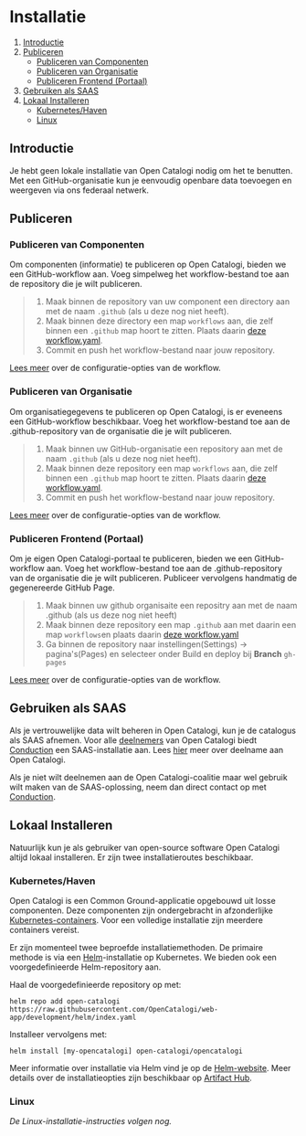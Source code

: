 # Installatie
1. [Introductie](#introductie)
2. [Publiceren](#publiceren)
    - [Publiceren van Componenten](#publiceren-van-componenten)
    - [Publiceren van Organisatie](#publiceren-van-organisatie)
    - [Publiceren Frontend (Portaal)](#publiceren-frontend-portaal)
3. [Gebruiken als SAAS](#gebruiken-als-saas)
4. [Lokaal Installeren](#lokaal-installeren)
    - [Kubernetes/Haven](#kuberneteshaven)
    - [Linux](#linux)

## Introductie
Je hebt geen lokale installatie van Open Catalogi nodig om het te benutten. Met een GitHub-organisatie kun je eenvoudig openbare data toevoegen en weergeven via ons federaal netwerk.

## Publiceren
### Publiceren van Componenten
Om componenten (informatie) te publiceren op Open Catalogi, bieden we een GitHub-workflow aan. Voeg simpelweg het workflow-bestand toe aan de repository die je wilt publiceren.

> 1. Maak binnen de repository van uw component een directory aan met de naam `.github` (als u deze nog niet heeft).
> 2. Maak binnen deze directory een map `workflows` aan, die zelf binnen een `.github` map hoort te zitten. Plaats daarin [deze workflow.yaml](https://github.com/OpenCatalogi/.github/blob/main/.github/workflows/opencatalogi-publish.yaml).
> 3. Commit en push het workflow-bestand naar jouw repository.

[Lees meer](Publiccode.md) over de configuratie-opties van de workflow.

### Publiceren van Organisatie
Om organisatiegegevens te publiceren op Open Catalogi, is er eveneens een GitHub-workflow beschikbaar. Voeg het workflow-bestand toe aan de .github-repository van de organisatie die je wilt publiceren.

> 1. Maak binnen uw GitHub-organisatie een repository aan met de naam `.github` (als u deze nog niet heeft).
> 2. Maak binnen deze repository een map `workflows` aan, die zelf binnen een `.github` map hoort te zitten. Plaats daarin [deze workflow.yaml](https://github.com/OpenCatalogi/.github/blob/main/.github/workflows/opencatalogi-publish.yaml).
> 3. Commit en push het workflow-bestand naar jouw repository.

[Lees meer](Publicorganisation.md) over de configuratie-opties van de workflow.

### Publiceren Frontend (Portaal)
Om je eigen Open Catalogi-portaal te publiceren, bieden we een GitHub-workflow aan. Voeg het workflow-bestand toe aan de .github-repository van de organisatie die je wilt publiceren. Publiceer vervolgens handmatig de gegenereerde GitHub Page.

> 1. Maak binnen uw github organisaite een repositry aan met de naam .github (als us deze nog niet heeft)
> 2. Maak binnen deze repository een map `.github` aan met daarin een map `workflows`en plaats daarin [deze workflow.yaml](https://raw.githubusercontent.com/OpenCatalogi/web-app/development/.github/workflows/opencatalogi-page-deploy.yml)
> 3. Ga binnen de repository naar instellingen(Settings) -> pagina's(Pages)  en selecteer onder Build en deploy bij **Branch** `gh-pages`

[Lees meer](Frontend.md) over de configuratie-opties van de workflow.

## Gebruiken als SAAS
Als je vertrouwelijke data wilt beheren in Open Catalogi, kun je de catalogus als SAAS afnemen. Voor alle [deelnemers](Deelnemen.md) van Open Catalogi biedt [Conduction](https://www.conduction.nl) een SAAS-installatie aan. Lees [hier](Deelnemen.md) meer over deelname aan Open Catalogi.

Als je niet wilt deelnemen aan de Open Catalogi-coalitie maar wel gebruik wilt maken van de SAAS-oplossing, neem dan direct contact op met [Conduction](mailto:info@conduction.nl).

## Lokaal Installeren
Natuurlijk kun je als gebruiker van open-source software Open Catalogi altijd lokaal installeren. Er zijn twee installatieroutes beschikbaar.

### Kubernetes/Haven
Open Catalogi is een Common Ground-applicatie opgebouwd uit losse componenten. Deze componenten zijn ondergebracht in afzonderlijke [Kubernetes-containers](https://kubernetes.io/docs/concepts/containers/). Voor een volledige installatie zijn meerdere containers vereist.

Er zijn momenteel twee beproefde installatiemethoden. De primaire methode is via een [Helm](https://helm.sh/)-installatie op Kubernetes. We bieden ook een voorgedefinieerde Helm-repository aan.

Haal de voorgedefinieerde repository op met:

```cli
helm repo add open-catalogi https://raw.githubusercontent.com/OpenCatalogi/web-app/development/helm/index.yaml
```

Installeer vervolgens met:

```cli
helm install [my-opencatalogi] open-catalogi/opencatalogi
```

Meer informatie over installatie via Helm vind je op de [Helm-website](https://helm.sh/). Meer details over de installatieopties zijn beschikbaar op [Artifact Hub](https://artifacthub.io/packages/helm/opencatalogi/commonground-gateway?modal=values).

### Linux
*De Linux-installatie-instructies volgen nog.*
